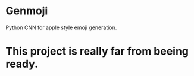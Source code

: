 # Genmoji
Python CNN for apple style emoji generation.
# This project is really far from beeing ready.
